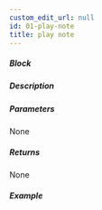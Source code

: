 ```yaml
---
custom_edit_url: null
id: 01-play-note
title: play note
---
```


##### Block

<!-- image -->

##### Description

<!-- description -->

##### Parameters

None <!-- image -->

##### Returns

None

##### Example

<!-- image -->
